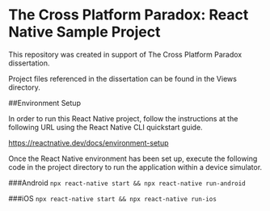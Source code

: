 # The Cross Platform Paradox: React Native Sample Project
This repository was created in support of The Cross Platform Paradox dissertation.

Project files referenced in the dissertation can be found in the Views directory.

##Environment Setup

In order to run this React Native project, follow the instructions at the following URL using  the React Native CLI quickstart guide.

https://reactnative.dev/docs/environment-setup

Once the React Native environment has been set up, execute the following code in the project directory to run the application within a device simulator.

###Android
`npx react-native start && npx react-native run-android`

###iOS
`npx react-native start && npx react-native run-ios`
